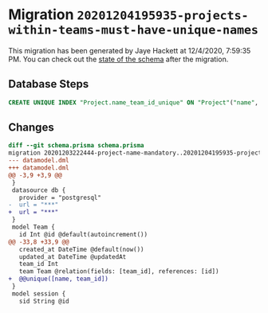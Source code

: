 # Migration `20201204195935-projects-within-teams-must-have-unique-names`

This migration has been generated by Jaye Hackett at 12/4/2020, 7:59:35 PM.
You can check out the [state of the schema](./schema.prisma) after the migration.

## Database Steps

```sql
CREATE UNIQUE INDEX "Project.name_team_id_unique" ON "Project"("name", "team_id")
```

## Changes

```diff
diff --git schema.prisma schema.prisma
migration 20201203222444-project-name-mandatory..20201204195935-projects-within-teams-must-have-unique-names
--- datamodel.dml
+++ datamodel.dml
@@ -3,9 +3,9 @@
 }
 datasource db {
   provider = "postgresql"
-  url = "***"
+  url = "***"
 }
 model Team {
   id Int @id @default(autoincrement())
@@ -33,8 +33,9 @@
   created_at DateTime @default(now())
   updated_at DateTime @updatedAt
   team_id Int
   team Team @relation(fields: [team_id], references: [id])
+  @@unique([name, team_id])
 }
 model session {
   sid String @id
```


